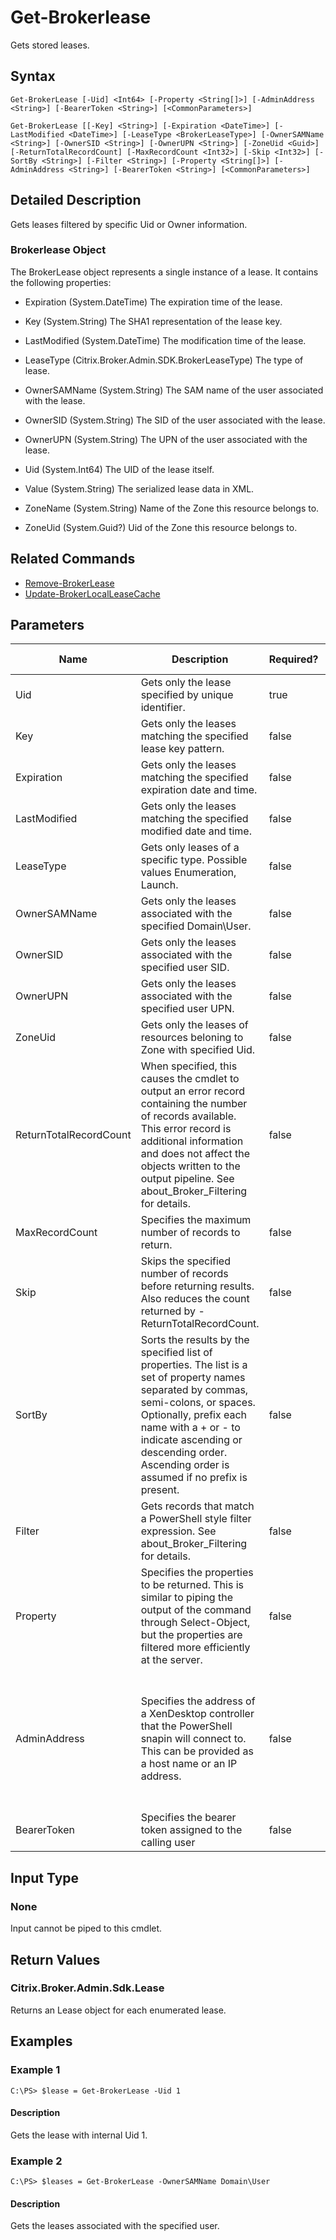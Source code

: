 ﻿
# Get-Brokerlease
Gets stored leases.
## Syntax
```
Get-BrokerLease [-Uid] <Int64> [-Property <String[]>] [-AdminAddress <String>] [-BearerToken <String>] [<CommonParameters>]

Get-BrokerLease [[-Key] <String>] [-Expiration <DateTime>] [-LastModified <DateTime>] [-LeaseType <BrokerLeaseType>] [-OwnerSAMName <String>] [-OwnerSID <String>] [-OwnerUPN <String>] [-ZoneUid <Guid>] [-ReturnTotalRecordCount] [-MaxRecordCount <Int32>] [-Skip <Int32>] [-SortBy <String>] [-Filter <String>] [-Property <String[]>] [-AdminAddress <String>] [-BearerToken <String>] [<CommonParameters>]
```
## Detailed Description
Gets leases filtered by specific Uid or Owner information.


### Brokerlease Object
The BrokerLease object represents a single instance of a lease. It contains the following properties:


  * Expiration (System.DateTime) The expiration time of the lease.

  * Key (System.String) The SHA1 representation of the lease key.

  * LastModified (System.DateTime) The modification time of the lease.

  * LeaseType (Citrix.Broker.Admin.SDK.BrokerLeaseType) The type of lease.

  * OwnerSAMName (System.String) The SAM name of the user associated with the lease.

  * OwnerSID (System.String) The SID of the user associated with the lease.

  * OwnerUPN (System.String) The UPN of the user associated with the lease.

  * Uid (System.Int64) The UID of the lease itself.

  * Value (System.String) The serialized lease data in XML.

  * ZoneName (System.String) Name of the Zone this resource belongs to.

  * ZoneUid (System.Guid?) Uid of the Zone this resource belongs to.


## Related Commands

* [Remove-BrokerLease](./Remove-BrokerLease/)
* [Update-BrokerLocalLeaseCache](./Update-BrokerLocalLeaseCache/)
## Parameters
| Name   | Description | Required? | Pipeline Input | Default Value |
| --- | --- | --- | --- | --- |
| Uid | Gets only the lease specified by unique identifier. | true | false |  |
| Key | Gets only the leases matching the specified lease key pattern. | false | false |  |
| Expiration | Gets only the leases matching the specified expiration date and time. | false | false |  |
| LastModified | Gets only the leases matching the specified modified date and time. | false | false |  |
| LeaseType | Gets only leases of a specific type. Possible values Enumeration, Launch. | false | false |  |
| OwnerSAMName | Gets only the leases associated with the specified Domain\\User. | false | false |  |
| OwnerSID | Gets only the leases associated with the specified user SID. | false | false |  |
| OwnerUPN | Gets only the leases associated with the specified user UPN. | false | false |  |
| ZoneUid | Gets only the leases of resources beloning to Zone with specified Uid. | false | false |  |
| ReturnTotalRecordCount | When specified, this causes the cmdlet to output an error record containing the number of records available. This error record is additional information and does not affect the objects written to the output pipeline. See about\_Broker\_Filtering for details. | false | false | False |
| MaxRecordCount | Specifies the maximum number of records to return. | false | false | 250 |
| Skip | Skips the specified number of records before returning results. Also reduces the count returned by -ReturnTotalRecordCount. | false | false | 0 |
| SortBy | Sorts the results by the specified list of properties. The list is a set of property names separated by commas, semi-colons, or spaces. Optionally, prefix each name with a + or - to indicate ascending or descending order. Ascending order is assumed if no prefix is present. | false | false | The default sort order is by name or unique identifier. |
| Filter | Gets records that match a PowerShell style filter expression. See about\_Broker\_Filtering for details. | false | false |  |
| Property | Specifies the properties to be returned. This is similar to piping the output of the command through Select-Object, but the properties are filtered more efficiently at the server. | false | false |  |
| AdminAddress | Specifies the address of a XenDesktop controller that the PowerShell snapin will connect to. This can be provided as a host name or an IP address. | false | false | Localhost. Once a value is provided by any cmdlet, this value will become the default. |
| BearerToken | Specifies the bearer token assigned to the calling user | false | false |  |

## Input Type

### None
Input cannot be piped to this cmdlet.
## Return Values

### Citrix.Broker.Admin.Sdk.Lease
Returns an Lease object for each enumerated lease.
## Examples

### Example 1
```
C:\PS> $lease = Get-BrokerLease -Uid 1
```
#### Description
Gets the lease with internal Uid 1.
### Example 2
```
C:\PS> $leases = Get-BrokerLease -OwnerSAMName Domain\User
```
#### Description
Gets the leases associated with the specified user.
